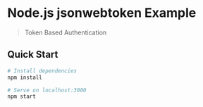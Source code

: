 # Node.js jsonwebtoken Example

> Token Based Authentication 

## Quick Start

``` bash
# Install dependencies
npm install

# Serve on localhost:3000
npm start
```